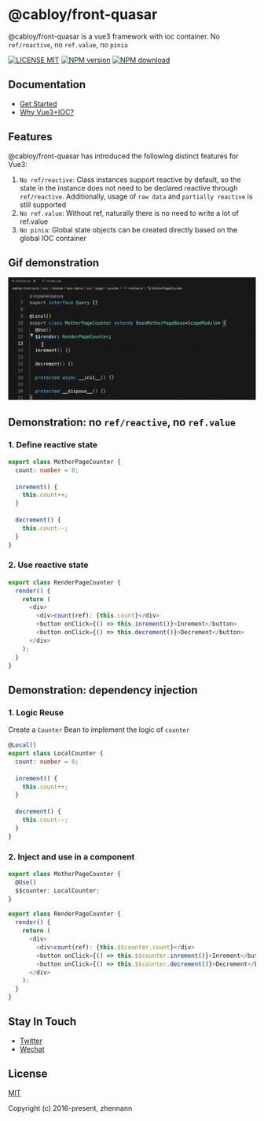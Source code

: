 # @cabloy/front-quasar

@cabloy/front-quasar is a vue3 framework with ioc container. No `ref/reactive`, no `ref.value`, no `pinia`

[![LICENSE MIT][license-image]][license-url]
[![NPM version][npm-image]][npm-url]
[![NPM download][download-image]][download-url]

[license-image]: https://img.shields.io/badge/license-MIT-blue.svg
[license-url]: https://github.com/cabloy/cabloy-front/blob/master/LICENSE
[npm-image]: https://img.shields.io/npm/v/@cabloy/front-quasar.svg?style=flat-square
[npm-url]: https://npmjs.com/package/@cabloy/front-quasar
[download-image]: https://img.shields.io/npm/dm/@cabloy/front-quasar?color=orange&label=npm%20downloads
[download-url]: https://npmjs.com/package/@cabloy/front-quasar

## Documentation

- [Get Started](https://front.cabloy.com/guide/start/introduction.html)
- [Why Vue3+IOC?](https://front.cabloy.com/guide/start/why.html)

## Features

@cabloy/front-quasar has introduced the following distinct features for Vue3:

1. `No ref/reactive`: Class instances support reactive by default, so the state in the instance does not need to be declared reactive through `ref/reactive`. Additionally, usage of `raw data` and `partially reactive` is still supported
2. `No ref.value`: Without ref, naturally there is no need to write a lot of ref.value
3. `No pinia`: Global state objects can be created directly based on the global IOC container

## Gif demonstration

![No ref/reactive](../cabloy-docs/assets/img/state-no-ref-reactive.gif)

## Demonstration: no `ref/reactive`, no `ref.value`

### 1. Define reactive state

```typescript
export class MotherPageCounter {
  count: number = 0;

  inrement() {
    this.count++;
  }

  decrement() {
    this.count--;
  }
}
```

### 2. Use reactive state

```typescript
export class RenderPageCounter {
  render() {
    return (
      <div>
        <div>count(ref): {this.count}</div>
        <button onClick={() => this.inrement()}>Inrement</button>
        <button onClick={() => this.decrement()}>Decrement</button>
      </div>
    );
  }
}
```

## Demonstration: dependency injection

### 1. Logic Reuse

Create a `Counter` Bean to implement the logic of `counter`

```typescript
@Local()
export class LocalCounter {
  count: number = 0;

  inrement() {
    this.count++;
  }

  decrement() {
    this.count--;
  }
}
```

### 2. Inject and use in a component

```typescript
export class MotherPageCounter {
  @Use()
  $$counter: LocalCounter;
}
```

```typescript
export class RenderPageCounter {
  render() {
    return (
      <div>
        <div>count(ref): {this.$$counter.count}</div>
        <button onClick={() => this.$$counter.inrement()}>Inrement</button>
        <button onClick={() => this.$$counter.decrement()}>Decrement</button>
      </div>
    );
  }
}
```

## Stay In Touch

- [Twitter](https://twitter.com/zhennann2024)
- [Wechat](./cabloy-docs/zh/assets/img/wx-zhennann.jpg)

## License

[MIT](./LICENSE)

Copyright (c) 2016-present, zhennann
